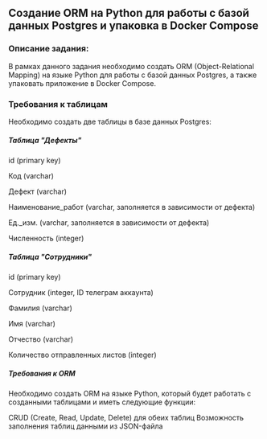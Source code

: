 ## Создание ORM на Python для работы с базой данных Postgres и упаковка в Docker Compose

### Описание задания:

В рамках данного задания необходимо создать ORM (Object-Relational Mapping) на языке Python для работы с базой данных Postgres, а также упаковать приложение в Docker Compose.

### Требования к таблицам

Необходимо создать две таблицы в базе данных Postgres:

##### Таблица "Дефекты"

id (primary key)

Код (varchar)

Дефект (varchar)

Наименование_работ (varchar, заполняется в зависимости от дефекта)

Ед._изм. (varchar, заполняется в зависимости от дефекта)

Численность (integer)

##### Таблица "Сотрудники"

id (primary key)

Сотрудник (integer, ID телеграм аккаунта)

Фамилия (varchar)

Имя (varchar)

Отчество (varchar)

Количество отправленных листов (integer)

##### Требования к ORM

Необходимо создать ORM на языке Python, который будет работать с созданными таблицами и иметь следующие функции:

CRUD (Create, Read, Update, Delete) для обеих таблиц
Возможность заполнения таблиц данными из JSON-файла